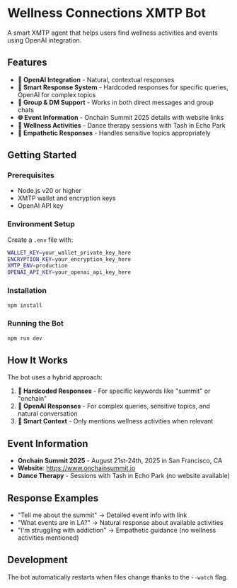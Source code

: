 # Wellness Connections XMTP Bot

A smart XMTP agent that helps users find wellness activities and events using OpenAI integration.

## Features

- **🤖 OpenAI Integration** - Natural, contextual responses
- **🎯 Smart Response System** - Hardcoded responses for specific queries, OpenAI for complex topics
- **💬 Group & DM Support** - Works in both direct messages and group chats
- **🌐 Event Information** - Onchain Summit 2025 details with website links
- **💃 Wellness Activities** - Dance therapy sessions with Tash in Echo Park
- **💙 Empathetic Responses** - Handles sensitive topics appropriately

## Getting Started

### Prerequisites

- Node.js v20 or higher
- XMTP wallet and encryption keys
- OpenAI API key

### Environment Setup

Create a `.env` file with:

```bash
WALLET_KEY=your_wallet_private_key_here
ENCRYPTION_KEY=your_encryption_key_here
XMTP_ENV=production
OPENAI_API_KEY=your_openai_api_key_here
```

### Installation

```bash
npm install
```

### Running the Bot

```bash
npm run dev
```

## How It Works

The bot uses a hybrid approach:

1. **🎯 Hardcoded Responses** - For specific keywords like "summit" or "onchain"
2. **🤖 OpenAI Responses** - For complex queries, sensitive topics, and natural conversation
3. **📱 Smart Context** - Only mentions wellness activities when relevant

## Event Information

- **Onchain Summit 2025** - August 21st-24th, 2025 in San Francisco, CA
- **Website**: https://www.onchainsummit.io
- **Dance Therapy** - Sessions with Tash in Echo Park (no website available)

## Response Examples

- "Tell me about the summit" → Detailed event info with link
- "What events are in LA?" → Natural response about available activities
- "I'm struggling with addiction" → Empathetic guidance (no wellness activities mentioned)

## Development

The bot automatically restarts when files change thanks to the `--watch` flag. 